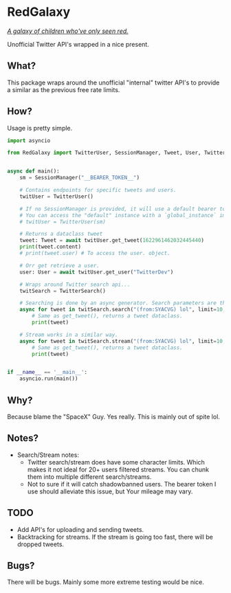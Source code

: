 # RedGalaxy
[*A galaxy of children who've only seen red.*](https://www.youtube.com/watch?v=ojnD9WtLmLc)

Unofficial Twitter API's wrapped in a nice present.

## What?

This package wraps around the unofficial "internal" twitter API's to provide a similar as the previous free rate limits.

## How?

Usage is pretty simple.

```py
import asyncio

from RedGalaxy import TwitterUser, SessionManager, Tweet, User, TwitterSearch


async def main():
    sm = SessionManager("__BEARER_TOKEN__")

    # Contains endpoints for specific tweets and users.
    twitUser = TwitterUser()

    # If no SessionManager is provided, it will use a default bearer token.
    # You can access the "default" instance with a `global_instance` import.
    # twitUser = TwitterUser(sm)

    # Returns a dataclass tweet
    tweet: Tweet = await twitUser.get_tweet(1622961462032445440)
    print(tweet.content)
    # print(tweet.user) # To access the user. object.

    # Orr get retrieve a user.
    user: User = await twitUser.get_user("TwitterDev")

    # Wraps around Twitter search api...
    twitSearch = TwitterSearch()

    # Searching is done by an async generator. Search parameters are the same as web UI paramters. 
    async for tweet in twitSearch.search("(from:SYACVG) lol", limit=10, mode="latest"):
        # Same as get_tweet(), returns a tweet dataclass.
        print(tweet)

    # Stream works in a similar way.
    async for tweet in twitSearch.stream("(from:SYACVG) lol", limit=10, mode="latest"):
        # Same as get_tweet(), returns a tweet dataclass.
        print(tweet)


if __name__ == '__main__':
    asyncio.run(main())
```

## Why?

Because blame the "SpaceX" Guy. Yes really. This is mainly out of spite lol.

## Notes?

- Search/Stream notes:
  - Twitter search/stream does have some character limits. Which makes it not ideal for 20+ users filtered streams. You can chunk them into multiple different search/streams.
  - Not to sure if it will catch shadowbanned users. The bearer token I use should alleviate this issue, but Your mileage may vary.

## TODO

- Add API's for uploading and sending tweets.
- Backtracking for streams. If the stream is going too fast, there will be dropped tweets.

## Bugs?

There will be bugs. Mainly some more extreme testing would be nice.